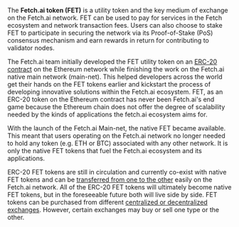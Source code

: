The **Fetch.ai token (FET)** is a utility token and the key medium of exchange on the Fetch.ai network. FET can be used to pay for services in the Fetch ecosystem and network transaction fees. Users can also choose to stake FET to participate in securing the network via its Proof-of-Stake (PoS) consensus mechanism and earn rewards in return for contributing to validator nodes. 

The Fetch.ai team initially developed the FET utility token on an [ERC-20 contract](https://etherscan.io/token/0xaea46A60368A7bD060eec7DF8CBa43b7EF41Ad85) on the Ethereum network while finishing the work on the Fetch.ai native main network (main-net). This helped developers across the world get their hands on the FET tokens earlier and kickstart the process of developing innovative solutions within the Fetch.ai ecosystem. FET, as an ERC-20 token on the Ethereum contract has never been Fetch.ai's end game because the Ethereum chain does not offer the degree of scalability needed by the kinds of applications the fetch.ai ecosystem aims for.

With the launch of the Fetch.ai Main-net, the native FET became available. This meant that users operating on the Fetch.ai network no longer needed to hold any token (e.g. ETH or BTC) associated with any other network. It is only the native FET tokens that fuel the Fetch.ai ecosystem and its applications.

ERC-20 FET tokens are still in circulation and currently co-exist with native FET tokens and can be [transferred from one to the other](../how_to_convert_fet) easily on the Fetch.ai network. All of the ERC-20 FET tokens will ultimately become native FET tokens, but in the foreseeable future both will live side by side. FET tokens can be purchased from different [centralized or decentralized exchanges](https://fetch-ai.network/get-fet/). However, certain exchanges may buy or sell one type or the other. 
